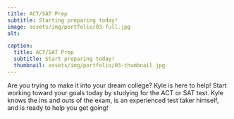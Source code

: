 ```yaml
---
title: ACT/SAT Prep
subtitle: Starting preparing today!
image: assets/img/portfolio/03-full.jpg
alt: 

caption:
  title: ACT/SAT Prep
  subtitle: Start preparing today!
  thumbnail: assets/img/portfolio/03-thumbnail.jpg
---
```

Are you trying to make it into your dream college?  Kyle is here to help!  Start working toward your goals today by studying for the ACT or SAT test.  Kyle knows the ins and outs of the exam, is an experienced test taker himself, and is ready to help you get going!


